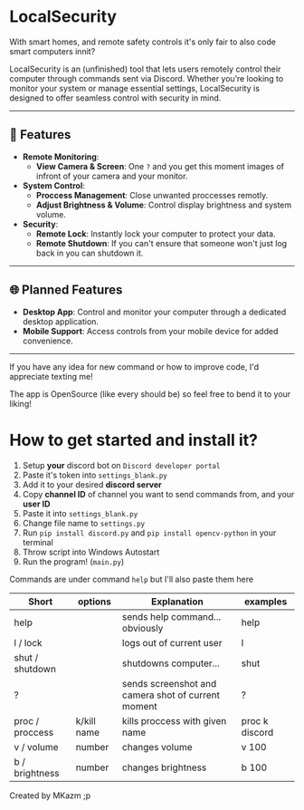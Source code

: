 # LocalSecurity

With smart homes, and remote safety controls it's only fair to also code smart computers innit?

LocalSecurity is an (unfinished) tool that lets users remotely control their computer through commands sent via Discord. Whether you’re looking to monitor your system or manage essential settings, LocalSecurity is designed to offer seamless control with security in mind.

---

## 🚀 Features

- **Remote Monitoring**:
  - **View Camera & Screen**: One `?` and you get this moment images of infront of your camera and your monitor.
- **System Control**:
  - **Proccess Management**: Close unwanted proccesses remotly.
  - **Adjust Brightness & Volume**: Control display brightness and system volume.
- **Security**:
  - **Remote Lock**: Instantly lock your computer to protect your data.
  - **Remote Shutdown**: If you can't ensure that someone won't just log back in you can shutdown it.

---

## 🌐 Planned Features

- **Desktop App**: Control and monitor your computer through a dedicated desktop application.
- **Mobile Support**: Access controls from your mobile device for added convenience.

---

If you have any idea for new command or how to improve code, I'd appreciate texting me!

The app is OpenSource (like every should be) so feel free to bend it to your liking!

# How to get started and install it?

1. Setup **your** discord bot on `Discord developer portal`
2. Paste it's token into `settings_blank.py`
3. Add it to your desired **discord server**
4. Copy **channel ID** of channel you want to send commands from, and your **user ID**
5. Paste it into `settings_blank.py`
6. Change file name to `settings.py`
7. Run `pip install discord.py` and `pip install opencv-python` in your terminal
8. Throw script into Windows Autostart
9. Run the program! (`main.py`)

Commands are under command `help` but I'll also paste them here

| Short           | options     | Explanation                                        | examples       |
| --------------- | ----------- | -------------------------------------------------- | -------------- |
| help            |             | sends help command... obviously                    | help           |
| l / lock        |             | logs out of current user                           | l              |
| shut / shutdown |             | shutdowns computer...                              | shut           |
| ?               |             | sends screenshot and camera shot of current moment | ?              |
| proc / proccess | k/kill name | kills proccess with given name                     | proc k discord |
| v / volume      | number      | changes volume                                     | v 100          |
| b / brightness  | number      | changes brightness                                 | b 100          |

Created by MKazm ;p
